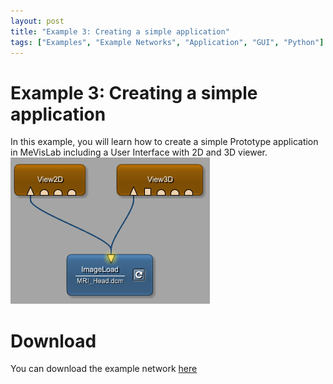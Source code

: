```yaml
---
layout: post
title: "Example 3: Creating a simple application"
tags: ["Examples", "Example Networks", "Application", "GUI", "Python"]
---
```


# Example 3: Creating a simple application
In this example, you will learn how to create a simple Prototype application in MeVisLab including a User Interface with 2D and 3D viewer.
![Screenshot](/examples/basic_mechanisms/viewer_application/image.png)

# Download
You can download the example network [here](/examples/basic_mechanisms/viewer_application/viewerexample.mlab)
